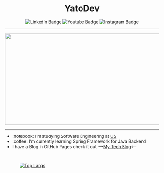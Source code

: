<h1 align="center">YatoDev</h1>

<div id="badges" align="center">
  <img src="https://img.shields.io/badge/LinkedIn-blue?style=for-the-badge&logo=linkedin&logoColor=white" alt="LinkedIn Badge" href="https://www.linkedin.com/in/miguel-hern%C3%A1ndez-677a7020b/"/>
  
  <img src="https://img.shields.io/badge/YouTube-red?style=for-the-badge&logo=youtube&logoColor=white" alt="Youtube Badge" href=""/>
  
  <img src="https://img.shields.io/badge/Instagram-black?logo=instagram&logoColor=white&style=for-the-badge" alt="Instagram Badge" href="https://www.instagram.com/yatodev/"/>

</div>

<hr/>
<div align="center">
    <img src="https://media.giphy.com/media/11kEuHSQAXXiGQ/giphy.gif" width="600" height="300"/>
</div>
<hr/>

<ul>
  <li>:notebook: I’m  studying Software Engineering at <a href="https://www.us.es/">US</a></li>

  <li>:coffee: I’m currently learning Spring Framework for Java Backend
    
  <li>I have a Blog in GitHub Pages check it out --><a href="https://yato03.github.io/">My Tech Blog</a><--</li>
 
<ul/>
<br/>
    
[![Top Langs](https://github-readme-stats.vercel.app/api/top-langs/?username=Yato03&layout=compact&theme=vision-friendly-dark)](https://github.com/anuraghazra/github-readme-stats)

